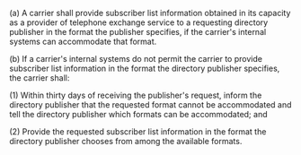 (a) A carrier shall provide subscriber list information obtained in its capacity as a provider of telephone exchange service to a requesting directory publisher in the format the publisher specifies, if the carrier's internal systems can accommodate that format.

(b) If a carrier's internal systems do not permit the carrier to provide subscriber list information in the format the directory publisher specifies, the carrier shall:

(1) Within thirty days of receiving the publisher's request, inform the directory publisher that the requested format cannot be accommodated and tell the directory publisher which formats can be accommodated; and

(2) Provide the requested subscriber list information in the format the directory publisher chooses from among the available formats.

